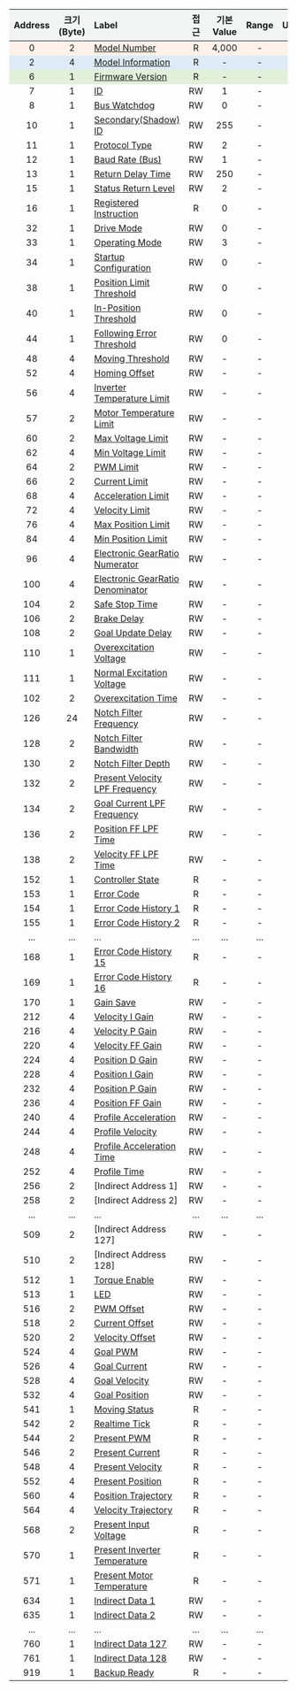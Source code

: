 <style>

     .heatMap th {
        background: #f2f3f3;
        word-wrap: break-word;

    }   
    .heatMap tr:nth-child(1) { background: #fef1e9; }
    .heatMap tr:nth-child(2) { background: #deebf6; }
    .heatMap tr:nth-child(3) { background: #e2efd9; }
</style>

<div class="heatMap">

| Address| 크기(Byte) | Label                                                                    | 접근 | 기본Value | Range                    | Unit               |
| :--: |:--------: | :---------------------------------------------------------------------- | :--: |:----: | :---------------------: | :---------------: |
| 0    | 2         | [Model Number](#model-number)                                           | R    | 4,000 | -                       | -                 |
| 2    | 4         | [Model Information](#model-information)                                 | R    | -     | -                       | -                 |
| 6    | 1         | [Firmware Version](#firmware-version)                                   | R    | -     | -                       | -                 |
| 7    | 1         | [ID](#id)                                                               | RW   | 1     | -                       | -                 |
| 8    | 1         | [Bus Watchdog](#bus-watchdog)                                           | RW   | 0     | -                       | -                 |
| 10   | 1         | [Secondary(Shadow) ID](#secondaryshadow-id)                             | RW   | 255   | -                       | -                 |
| 11   | 1         | [Protocol Type](#protocol-type)                                         | RW   | 2     | -                       | -                 |
| 12   | 1         | [Baud Rate (Bus)](#baud-rate-bus)                                       | RW   | 1     | -                       | -                 |
| 13   | 1         | [Return Delay Time](#return-delay-time)                                 | RW   | 250   | -                       | -                 |
| 15   | 1         | [Status Return Level](#status-return-level)                             | RW   | 2     | -                       | -                 |
| 16   | 1         | [Registered Instruction](#registered-instruction)                       | R    | 0     | -                       | -                 |
| 32   | 1         | [Drive Mode](#drive-mode)                                               | RW   | 0     | -                       | -                 |
| 33   | 1         | [Operating Mode](#operating-mode)                                       | RW   | 3     | -                       | -                 |
| 34   | 1         | [Startup Configuration](#startup-configuration)                         | RW   | 0     | -                       | -                 |
| 38   | 1         | [Position Limit Threshold](#position-limit-threshold)                   | RW   | 0     | -                       | -                 |
| 40   | 1         | [In-Position Threshold](#in-position-threshold)                         | RW   | 0     | -                       | -                 |
| 44   | 1         | [Following Error Threshold](#following-error-threshold)                 | RW   | 0     | -                       | -                 |
| 48   | 4         | [Moving Threshold](#moving-threshold)                                   | RW   | -     | -                       | -                 |
| 52   | 4         | [Homing Offset](#homing-offset)                                         | RW   | -     | -                       | -                 |
| 56   | 4         | [Inverter Temperature Limit](#inverter-temperature-limit)               | RW   | -     | -                       | -                 |
| 57   | 2         | [Motor Temperature Limit](#motor-temperature-limit)                     | RW   | -     | -                       | -                 |
| 60   | 2         | [Max Voltage Limit](#max-voltage-limit)                                 | RW   | -     | -                       | -                 |
| 62   | 4         | [Min Voltage Limit](#min-voltage-limit)                                 | RW   | -     | -                       | -                 |
| 64   | 2         | [PWM Limit](#pwm-limit)                                                 | RW   | -     | -                       | -                 |
| 66   | 2         | [Current Limit](#current-limit)                                         | RW   | -     | -                       | -                 |
| 68   | 4         | [Acceleration Limit](#acceleration-limit)                               | RW   | -     | -                       | -                 |
| 72   | 4         | [Velocity Limit](#velocity-limit)                                       | RW   | -     | -                       | -                 |
| 76   | 4         | [Max Position Limit](#max-position-limit)                               | RW   | -     | -                       | -                 |
| 84   | 4         | [Min Position Limit](#min-position-limit)                               | RW   | -     | -                       | -                 |
| 96   | 4         | [Electronic GearRatio Numerator](#electronic-gearratio-numerator)       | RW   | -     | -                       | -                 |
| 100  | 4         | [Electronic GearRatio Denominator](#electronic-gearratio-denominator)   | RW   | -     | -                       | -                 |
| 104  | 2         | [Safe Stop Time](#safe-stop-time)                                       | RW   | -     | -                       | -                 |
| 106  | 2         | [Brake Delay](#brake-delay)                                             | RW   | -     | -                       | -                 |
| 108  | 2         | [Goal Update Delay](#goal-update-delay)                                 | RW   | -     | -                       | -                 |
| 110  | 1         | [Overexcitation Voltage](#overexcitation-voltage)                       | RW   | -     | -                       | -                 |
| 111  | 1         | [Normal Excitation Voltage](#normal-excitation-voltage)                 | RW   | -     | -                       | -                 |
| 102  | 2         | [Overexcitation Time](#overexcitation-time)                             | RW   | -     | -                       | -                 |
| 126  | 24        | [Notch Filter Frequency](#notch-filter-frequency)                       | RW   | -     | -                       | -                 |
| 128  | 2         | [Notch Filter Bandwidth](#notch-filter-bandwidth)                       | RW   | -     | -                       | -                 |
| 130  | 2         | [Notch Filter Depth](#notch-filter-depth)                               | RW   | -     | -                       | -                 |
| 132  | 2         | [Present Velocity LPF Frequency](#present-velocity-lpf-frequency)       | RW   | -     | -                       | -                 |
| 134  | 2         | [Goal Current LPF Frequency](#goal-current-lpf-frequency)               | RW   | -     | -                       | -                 |
| 136  | 2         | [Position FF LPF Time](#position-ff-lpf-time)                           | RW   | -     | -                       | -                 |
| 138  | 2         | [Velocity FF LPF Time](#velocity-ff-lpf-time)                           | RW   | -     | -                       | -                 |
| 152  | 1         | [Controller State](#controller-state)                                         | R    | -     | -                       | -                 |
| 153  | 1         | [Error Code](#error-code)                                               | R    | -     | -                       | -                 |
| 154  | 1         | [Error Code History 1](#error-code-history1)                            | R    | -     | -                       | -                 |
| 155  | 1         | [Error Code History 2](#error-code-history2)                            | R    | -     | -                       | -                 |
| ...  | ...       | ...                                                                     | ...  | ...   | ...                     | ...               |
| 168  | 1         | [Error Code History 15](#error-code-history15)                          | R    | -     | -                       | -                 |
| 169  | 1         | [Error Code History 16](#error-code-history16)                          | R    | -     | -                       | -                 |
| 170  | 1         | [Gain Save](#gain-save)                                                 | RW   | -     | -                       | -                 |
| 212  | 4         | [Velocity I Gain](#velocity-i-gain)                                     | RW   | -     | -                       | -                 |
| 216  | 4         | [Velocity P Gain](#velocity-p-gain)                                     | RW   | -     | -                       | -                 |
| 220  | 4         | [Velocity FF Gain](#velocity-ff-gain)                                   | RW   | -     | -                       | -                 |
| 224  | 4         | [Position D Gain](#position-d-gain)                                     | RW   | -     | -                       | -                 |
| 228  | 4         | [Position I Gain](#position-i-gain)                                     | RW   | -     | -                       | -                 |
| 232  | 4         | [Position P Gain](#position-p-gain)                                     | RW   | -     | -                       | -                 |
| 236  | 4         | [Position FF Gain](#position-ff-gain)                                   | RW   | -     | -                       | -                 |
| 240  | 4         | [Profile Acceleration](#profile-acceleration)                           | RW   | -     | -                       | -                 |
| 244  | 4         | [Profile Velocity](#profile-velocity)                                   | RW   | -     | -                       | -                 |
| 248  | 4         | [Profile Acceleration Time](#profile-acceleration-time)                 | RW   | -     | -                       | -                 |
| 252  | 4         | [Profile Time](#profile-time)                                           | RW   | -     | -                       | -                 |
| 256  | 2         | [Indirect Address 1]                                                    | RW   | -     | -                       | -                 |
| 258  | 2         | [Indirect Address 2]                                                    | RW   | -     | -                       | -                 |
| ...  | ...       | ...                                                                     | ...  | ...   | ...                     | ...               |
| 509  | 2         | [Indirect Address 127]                                                  | RW   | -     | -                       | -                 |
| 510  | 2         | [Indirect Address 128]                                                  | RW   | -     | -                       | -                 |
| 512  | 1         | [Torque Enable](#torque-enable)                                         | RW   | -     | -                       | -                 |
| 513  | 1         | [LED](#led)                                                             | RW   | -     | -                       | -                 |
| 516  | 2         | [PWM Offset](#pwm-offset)                                               | RW   | -     | -                       | -                 |
| 518  | 2         | [Current Offset](#current-offset)                                       | RW   | -     | -                       | -                 |
| 520  | 2         | [Velocity Offset](#velocity-offset)                                     | RW   | -     | -                       | -                 |
| 524  | 4         | [Goal PWM](#goal-pwm)                                                   | RW   | -     | -                       | -                 |
| 526  | 4         | [Goal Current](#goal-current)                                           | RW   | -     | -                       | -                 |
| 528  | 4         | [Goal Velocity](#goal-velocity)                                         | RW   | -     | -                       | -                 |
| 532  | 4         | [Goal Position](#goal-position)                                         | RW   | -     | -                       | -                 |
| 541  | 1         | [Moving Status](#moving-status)                                         | R    | -     | -                       | -                 |
| 542  | 2         | [Realtime Tick](#realtime-tick)                                         | R    | -     | -                       | -                 |
| 544  | 2         | [Present PWM](#present-pwm)                                             | R    | -     | -                       | -                 |
| 546  | 2         | [Present Current](#present-current)                                     | R    | -     | -                       | -                 |
| 548  | 4         | [Present Velocity](#present-velocity)                                   | R    | -     | -                       | -                 |
| 552  | 4         | [Present Position](#present-position)                                   | R    | -     | -                       | -                 |
| 560  | 4         | [Position Trajectory](#position-trajectory)                             | R    | -     | -                       | -                 |
| 564  | 4         | [Velocity Trajectory](#velocity-trajectory)                             | R    | -     | -                       | -                 |
| 568  | 2         | [Present Input Voltage](#present-input-voltage)                         | R    | -     | -                       | -                 |
| 570  | 1         | [Present Inverter Temperature](#present-inverter-temperature)           | R    | -     | -                       | -                 |
| 571  | 1         | [Present Motor Temperature](#present-motor-temperature)                 | R    | -     | -                       | -                 |
| 634  | 1         | [Indirect Data 1](#indirect-data1)                                      | RW   | -     | -                       | -                 |
| 635  | 1         | [Indirect Data 2](#indirect-data2)                                      | RW   | -     | -                       | -                 |
| ...  | ...       | ...                                                                     | ...  | ...   | ...                     | ...               |
| 760  | 1         | [Indirect Data 127](#indirect-data127)                                  | RW   | -     | -                       | -                 |
| 761  | 1         | [Indirect Data 128](#indirect-data128)                                  | RW   | -     | -                       | -                 |
| 919  | 1         | [Backup Ready](#backup-ready)                                           | R    | -     | -                       | -                 |


</div>